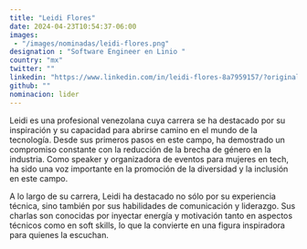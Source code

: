 ```yaml
---
title: "Leidi Flores"
date: 2024-04-23T10:54:37-06:00
images: 
 - "/images/nominadas/leidi-flores.png"
designation : "Software Engineer en Linio "
country: "mx"
twitter: ""
linkedin: "https://www.linkedin.com/in/leidi-flores-8a7959157/?originalSubdomain=ve "
github: ""
nominacion: lider
---
```


Leidi es una profesional venezolana cuya carrera se ha destacado por su inspiración y su capacidad para abrirse camino en el mundo de la tecnología. Desde sus primeros pasos en este campo, ha demostrado un compromiso constante con la reducción de la brecha de género en la industria. Como speaker y organizadora de eventos para mujeres en tech, ha sido una voz importante en la promoción de la diversidad y la inclusión en este campo.

A lo largo de su carrera, Leidi ha destacado no sólo por su experiencia técnica, sino también por sus habilidades de comunicación y liderazgo. Sus charlas son conocidas por inyectar energía y motivación tanto en aspectos técnicos como en soft skills, lo que la convierte en una figura inspiradora para quienes la escuchan.
